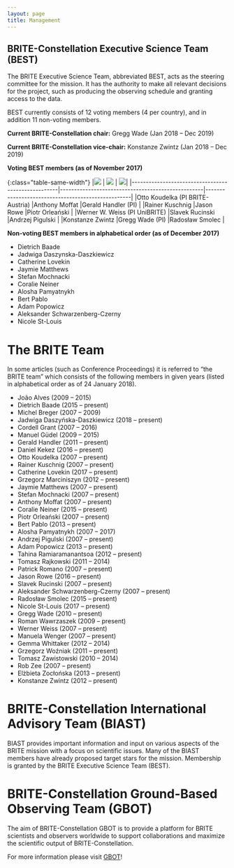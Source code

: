 ```yaml
---
layout: page
title: Management
---
```


## BRITE-Constellation Executive Science Team (BEST)

The BRITE Executive Science Team, abbreviated BEST, acts as the steering
committee for the mission. It has the authority to make all relevant
decisions for the project, such as producing the observing schedule and
granting access to the data.

BEST currently consists of 12 voting members (4 per country), and in addition 11 non-voting members.

**Current BRITE-Constellation chair:** Gregg Wade (Jan 2018 – Dec 2019)

**Current BRITE-Constellation vice-chair:** Konstanze Zwintz (Jan 2018 – Dec 2019)

**Voting BEST members (as of November 2017)**

{:class="table-same-width"}
|<img src="{{ site.baseurl }}/img/flag-of-Austria.png"  class="ImageBorder" /> | <img src="{{ site.url }}{{ site.baseurl }}/img/flag-of-Canada.png" class="ImageBorder"/> | <img src="{{ site.url }}{{ site.baseurl }}/img/flag-of-Poland.png" class="ImageBorder"/>|
|----------------------------------------------------|---------------------------------------------------|---------------------------------------------------|
|Otto Koudelka (PI BRITE-Austria)                    |Anthony Moffat                                     |Gerald Handler (PI)                                |
|Rainer Kuschnig                                     |Jason Rowe                                         |Piotr Orleański                                    |
|Werner W. Weiss (PI UniBRITE)                       |Slavek Rucinski                                    |Andrzej Pigulski                                   |
|Konstanze Zwintz                                    |Gregg Wade (PI)                                    |Radosław Smolec                                    |



**Non-voting BEST members in alphabetical order (as of December 2017)**
- Dietrich Baade
- Jadwiga Daszynska-Daszkiewicz
- Catherine Lovekin
- Jaymie Matthews
- Stefan Mochnacki
- Coralie Neiner
- Alosha Pamyatnykh
- Bert Pablo
- Adam Popowicz
- Aleksander Schwarzenberg-Czerny
- Nicole St-Louis

# The BRITE Team
In some articles (such as Conference Proceedings) it is referred to “the BRITE team” which consists of the following members in given years (listed in alphabetical order as of 24 January 2018).

- João Alves (2009 – 2015)
- Dietrich Baade (2015 – present)
- Michel Breger (2007 – 2009)
- Jadwiga Daszyńska-Daszkiewicz (2018 – present)
- Cordell Grant (2007 – 2016)
- Manuel Güdel (2009 – 2015)
- Gerald Handler (2011 – present)
- Daniel Kekez (2016 – present)
- Otto Koudelka (2007 – present)
- Rainer Kuschnig (2007 – present)
- Catherine Lovekin (2017 – present)
- Grzegorz Marciniszyn (2012 – present)
- Jaymie Matthews (2007 – present)
- Stefan Mochnacki (2007 – present)
- Anthony Moffat (2007 – present)
- Coralie Neiner (2015 – present)
- Piotr Orleański (2007 – present)
- Bert Pablo (2013 – present)
- Alosha Pamyatnykh (2007 – 2017)
- Andrzej Pigulski (2007 – present)
- Adam Popowicz (2013 – present)
- Tahina Ramiaramanantsoa (2012 – present)
- Tomasz Rajkowski (2011 – 2014)
- Patrick Romano (2007 – present)
- Jason Rowe (2016 – present)
- Slavek Rucinski (2007 – present)
- Aleksander Schwarzenberg-Czerny (2007 – present)
- Radosław Smolec (2015 – present)
- Nicole St-Louis (2017 – present)
- Gregg Wade (2010 – present)
- Roman Wawrzaszek (2009 – present)
- Werner Weiss (2007 – present)
- Manuela Wenger (2007 – present)
- Gemma Whittaker (2012 – 2014)
- Grzegorz Woźniak (2011 – present)
- Tomasz Zawistowski (2010 – 2014)
- Rob Zee (2007 – present)
- Elżbieta Zocłońska (2013 – present)
- Konstanze Zwintz (2012 – present)

# BRITE-Constellation International Advisory Team (BIAST)
BIAST provides important information and input on various aspects of the BRITE mission with a focus on scientific issues. Many of the BIAST members have already proposed target stars for the mission. Membership is granted by the BRITE Executive Science Team (BEST).


# BRITE-Constellation Ground-Based Observing Team (GBOT)
The aim of BRITE-Constellation GBOT is to provide a platform for BRITE scientists and observers worldwide to support collaborations and maximize the scientific output of BRITE-Constellation.

For more information please visit [GBOT](https://www.univie.ac.at/brite-constellation/index.php/?page_id=300)!